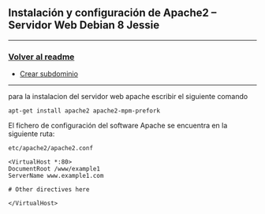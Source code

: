 ## Instalación y configuración de Apache2 – Servidor Web Debian 8 Jessie
---
### [Volver al readme](../../README.md) 
* [Crear subdominio](creacionSubdominio.md) 
---
para la instalacion del servidor web apache escribir el siguiente comando
~~~
apt-get install apache2 apache2-mpm-prefork
~~~
El fichero de configuración del software Apache se encuentra en la siguiente ruta:
~~~
etc/apache2/apache2.conf
~~~
~~~
<VirtualHost *:80>
DocumentRoot /www/example1
ServerName www.example1.com

# Other directives here

</VirtualHost>
~~~

